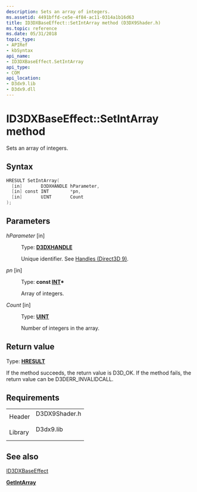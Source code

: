 ```yaml
---
description: Sets an array of integers.
ms.assetid: 4491bffd-ce5e-4f84-ac11-0314a1b16d63
title: ID3DXBaseEffect::SetIntArray method (D3DX9Shader.h)
ms.topic: reference
ms.date: 05/31/2018
topic_type: 
- APIRef
- kbSyntax
api_name: 
- ID3DXBaseEffect.SetIntArray
api_type: 
- COM
api_location: 
- D3dx9.lib
- D3dx9.dll
---
```


# ID3DXBaseEffect::SetIntArray method

Sets an array of integers.

## Syntax


```C++
HRESULT SetIntArray(
  [in]       D3DXHANDLE hParameter,
  [in] const INT        *pn,
  [in]       UINT       Count
);
```



## Parameters

<dl> <dt>

*hParameter* \[in\]
</dt> <dd>

Type: **[D3DXHANDLE](dx9-graphics-reference-effects-constants.md)**

Unique identifier. See [Handles (Direct3D 9)](handles.md).

</dd> <dt>

*pn* \[in\]
</dt> <dd>

Type: **const [**INT**](../winprog/windows-data-types.md)\***

Array of integers.

</dd> <dt>

*Count* \[in\]
</dt> <dd>

Type: **[**UINT**](../winprog/windows-data-types.md)**

Number of integers in the array.

</dd> </dl>

## Return value

Type: **[**HRESULT**](https://msdn.microsoft.com/library/Bb401631(v=MSDN.10).aspx)**

If the method succeeds, the return value is D3D\_OK. If the method fails, the return value can be D3DERR\_INVALIDCALL.

## Requirements



|                    |                                                                                          |
|--------------------|------------------------------------------------------------------------------------------|
| Header<br/>  | <dl> <dt>D3DX9Shader.h</dt> </dl> |
| Library<br/> | <dl> <dt>D3dx9.lib</dt> </dl>     |



## See also

<dl> <dt>

[ID3DXBaseEffect](id3dxbaseeffect.md)
</dt> <dt>

[**GetIntArray**](id3dxbaseeffect--getintarray.md)
</dt> </dl>

 

 
